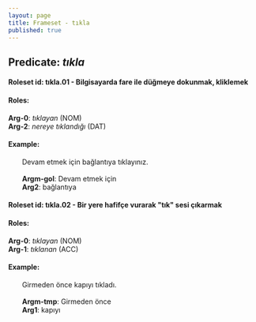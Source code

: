 ```yaml
---
layout: page
title: Frameset - tıkla
published: true
---
```

<h2>Predicate: <i>tıkla</i></h2>
<h4>Roleset id: tıkla.01 - Bilgisayarda fare ile düğmeye dokunmak, kliklemek<br>
<h4>Roles:</h4>
<b>Arg-0</b>: <i>tıklayan</i>  (NOM) <br>
<b>Arg-2</b>: <i>nereye tıklandığı</i>  (DAT) <br>
<h4>Example:</h4>
&emsp;&emsp;Devam etmek için bağlantıya tıklayınız.<br><br>
&emsp;&emsp;<b>Argm-gol</b>:  Devam etmek için<br>
&emsp;&emsp;<b>Arg2</b>:  bağlantıya<br>

<h4>Roleset id: tıkla.02 - Bir yere hafifçe vurarak "tık" sesi çıkarmak<br>
<h4>Roles:</h4>
<b>Arg-0</b>: <i>tıklayan</i>  (NOM) <br>
<b>Arg-1</b>: <i>tıklanan</i>  (ACC) <br>
<h4>Example:</h4>
&emsp;&emsp;Girmeden önce kapıyı tıkladı.<br><br>
&emsp;&emsp;<b>Argm-tmp</b>:  Girmeden önce<br>
&emsp;&emsp;<b>Arg1</b>:  kapıyı<br>

